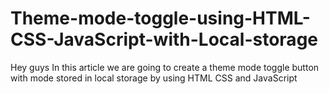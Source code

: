 # Theme-mode-toggle-using-HTML-CSS-JavaScript-with-Local-storage
Hey guys In this article we are going to create a theme mode toggle button with mode stored in local storage by using HTML CSS and JavaScript
